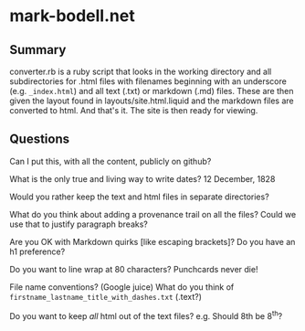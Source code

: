 # mark-bodell.net

## Summary

converter.rb is a ruby script that looks in the working directory and all subdirectories for .html files with filenames beginning with an underscore (e.g. `_index.html`) and all text (.txt) or markdown (.md) files. These are then given the layout found in layouts/site.html.liquid and the markdown files are converted to html. And that's it. The site is then ready for viewing.

## Questions

Can I put this, with all the content, publicly on github?

What is the only true and living way to write dates? 12 December, 1828

Would you rather keep the text and html files in separate directories?

What do you think about adding a provenance trail on all the files? Could we use that to justify paragraph breaks?

Are you OK with Markdown quirks \[like escaping brackets\]? Do you have an h1 preference?

Do you want to line wrap at 80 characters? Punchcards never die!

File name conventions? (Google juice) What do you think of `firstname_lastname_title_with_dashes.txt` (.text?)

Do you want to keep _all_ html out of the text files? e.g. Should 8th be 8<sup>th</sup>?
